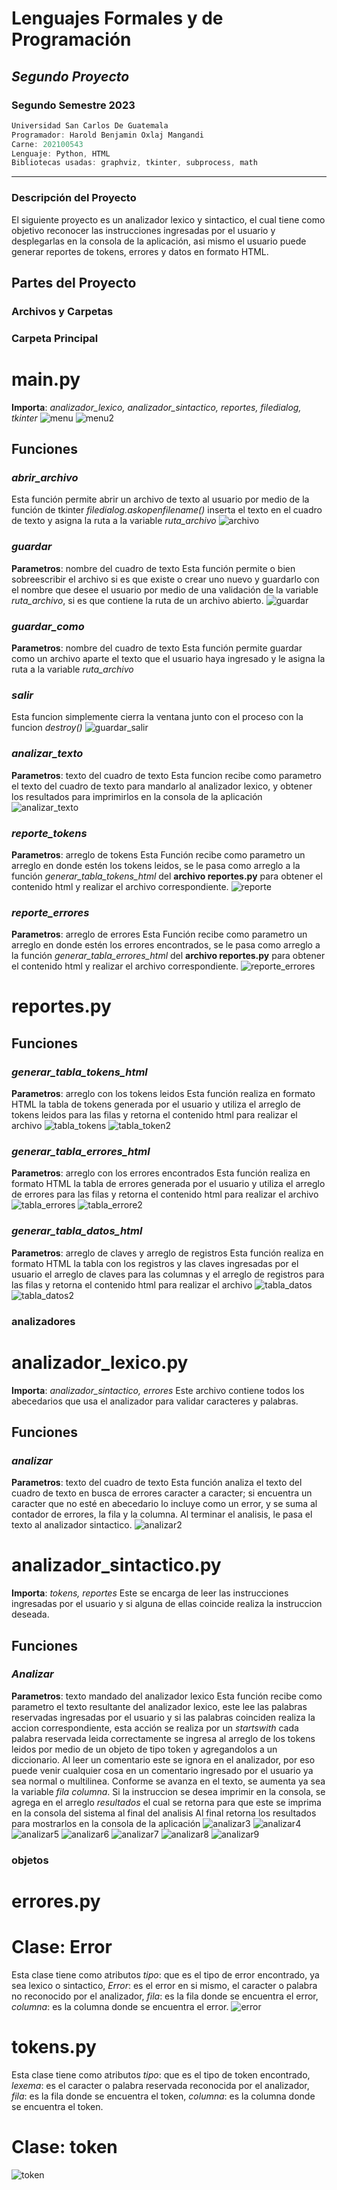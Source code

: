 # **Lenguajes Formales y de Programación**
## *Segundo Proyecto*
### **Segundo Semestre 2023**

```js
Universidad San Carlos De Guatemala
Programador: Harold Benjamin Oxlaj Mangandi
Carne: 202100543
Lenguaje: Python, HTML
Bibliotecas usadas: graphviz, tkinter, subprocess, math
```
---
### Descripción del Proyecto
El siguiente proyecto es un analizador lexico y sintactico, el cual tiene como objetivo reconocer las instrucciones ingresadas por el usuario y desplegarlas en la consola de la aplicación, asi mismo el usuario puede generar reportes de tokens, errores y datos en formato HTML.
## Partes del Proyecto
### **Archivos y Carpetas**
### Carpeta Principal
# main.py
**Importa**: *analizador_lexico, analizador_sintactico, reportes, filedialog, tkinter*
![menu](https://i.ibb.co/ZSbvR50/menu.png)
![menu2](https://i.ibb.co/71YMHrT/menu2.png)
## **Funciones**
### *abrir_archivo*
Esta función permite abrir un archivo de texto al usuario por medio de la función de tkinter 
*filedialog.askopenfilename()* inserta el texto en el cuadro de texto y asigna la ruta a la variable *ruta_archivo*
![archivo](https://i.ibb.co/pft3XWD/abrir.png)
### *guardar*
**Parametros**: nombre del cuadro de texto
Esta función permite o bien sobreescribir el archivo si es que existe o crear uno nuevo y guardarlo con el nombre que desee el usuario por medio de una validación de la variable *ruta_archivo*, si es que contiene la ruta de un archivo abierto.
![guardar](https://i.ibb.co/z7YkbPd/guardar.png)
### *guardar_como*
**Parametros**: nombre del cuadro de texto
Esta función permite guardar como un archivo aparte el texto que el usuario haya ingresado y le asigna la ruta a la variable *ruta_archivo*
### *salir*
Esta funcion simplemente cierra la ventana junto con el proceso con la funcion *destroy()*
![guardar_salir](https://i.ibb.co/TgQ2y6N/guardar-como.png)
### *analizar_texto*
**Parametros**: texto del cuadro de texto
Esta funcion recibe como parametro el texto del cuadro de texto para mandarlo al analizador lexico, y obtener los resultados para imprimirlos en la consola de la aplicación
![analizar_texto](https://i.ibb.co/kxrxSvr/analizar-texto.png)
### *reporte_tokens*
**Parametros**: arreglo de tokens
Esta Función recibe como parametro un arreglo en donde estén los tokens leidos, se le pasa como arreglo a la función *generar_tabla_tokens_html* del **archivo reportes.py** para obtener el contenido html y realizar el archivo correspondiente.
![reporte](https://i.ibb.co/n1YvwZG/reporte-tokens.png)
### *reporte_errores*
**Parametros**: arreglo de errores
Esta Función recibe como parametro un arreglo en donde estén los errores encontrados, se le pasa como arreglo a la función *generar_tabla_errores_html* del **archivo reportes.py** para obtener el contenido html y realizar el archivo correspondiente.
![reporte_errores](https://i.ibb.co/1r4B68t/reporte-errores.png)
# reportes.py
## **Funciones**
### *generar_tabla_tokens_html*
**Parametros**: arreglo con los tokens leidos
Esta función realiza en formato HTML la tabla de tokens generada por el usuario y utiliza el arreglo de tokens leidos para las filas y retorna el contenido html para realizar el archivo
![tabla_tokens](https://i.ibb.co/0Vdm65B/tabla-tokens1.png)
![tabla_token2](https://i.ibb.co/wSVYwwc/tabla-tokens2.png)
### *generar_tabla_errores_html*
**Parametros**: arreglo con los errores encontrados
Esta función realiza en formato HTML la tabla de errores generada por el usuario y utiliza el arreglo de errores para las filas y retorna el contenido html para realizar el archivo
![tabla_errores](https://i.ibb.co/GHpkbKp/tabla-errores1.png)
![tabla_errore2](https://i.ibb.co/BNZSmsP/tabla-errores2.png)
### *generar_tabla_datos_html*
**Parametros**: arreglo de claves y arreglo de registros
Esta función realiza en formato HTML la tabla con los registros y las claves ingresadas por el usuario el arreglo de claves para las columnas y el arreglo de registros para las filas y retorna el contenido html para realizar el archivo
![tabla_datos](https://i.ibb.co/HzLs4md/tabla-datos.png)
![tabla_datos2](https://i.ibb.co/xL3Qk2M/tabla-datos2.png)

### analizadores
# analizador_lexico.py
**Importa**: *analizador_sintactico, errores*
Este archivo contiene todos los abecedarios que usa el analizador para validar caracteres y palabras.
## **Funciones**
### *analizar*
**Parametros**: texto del cuadro de texto
Esta función analiza el texto del cuadro de texto en busca de errores caracter a caracter; si encuentra un caracter que no esté en abecedario lo incluye como un error, y se suma al contador de errores, la fila y la columna.
Al terminar el analisis, le pasa el texto al analizador sintactico.
![analizar2](https://i.ibb.co/xLSgyCm/analizador-lexico.png)
# analizador_sintactico.py
**Importa**: *tokens, reportes*
Este se encarga de leer las instrucciones ingresadas por el usuario y si alguna de ellas coincide realiza la instruccion deseada.
## **Funciones**
### *Analizar*
**Parametros**: texto mandado del analizador lexico
Esta función recibe como parametro el texto resultante del analizador lexico, este lee las palabras reservadas ingresadas por el usuario y si las palabras coinciden realiza la accion correspondiente, esta acción se realiza por un *startswith* cada palabra reservada leida correctamente se ingresa al arreglo de los tokens leidos por medio de un objeto de tipo token y agregandolos a un diccionario.
Al leer un comentario este se ignora en el analizador, por eso puede venir cualquier cosa en un comentario ingresado por el usuario ya sea normal o multilinea.
Conforme se avanza en el texto, se aumenta ya sea la variable *fila* *columna*.
Si la instruccion se desea imprimir en la consola, se agrega en el arreglo *resultados* el cual se retorna para que este se imprima en la consola del sistema al final del analisis
Al final retorna los resultados para mostrarlos en la consola de la aplicación
![analizar3](https://i.ibb.co/Y7xVTTZ/analizar-sintactico.png)
![analizar4](https://i.ibb.co/p0gCVzn/analizar-sintactico2.png)
![analizar5](https://i.ibb.co/CKtJrX5/analizar-sintactico3.png)
![analizar6](https://i.ibb.co/rFMRxN5/analizar-sintactico4.png)
![analizar7](https://i.ibb.co/p2yJhXV/analizar-sintactico5.png)
![analizar8](https://i.ibb.co/HhhKPK0/analizar-sintactico6.png)
![analizar9](https://i.ibb.co/syMCX3T/analizar-sintactico7.png)
### objetos
# errores.py
# **Clase**: Error
Esta clase tiene como atributos *tipo*: que es el tipo de error encontrado, ya sea lexico o sintactico, *Error*: es el error en si mismo, el caracter o palabra no reconocido por el analizador, *fila*: es la fila donde se encuentra el error, *columna*: es la columna donde se encuentra el error. 
![error](https://i.ibb.co/Y2rb5yY/error.png)
# tokens.py
Esta clase tiene como atributos *tipo*: que es el tipo de token encontrado, *lexema*: es el caracter o palabra reservada reconocida por el analizador, *fila*: es la fila donde se encuentra el token, *columna*: es la columna donde se encuentra el token. 
# **Clase**: token
![token](https://i.ibb.co/bBn7m7z/token.png)